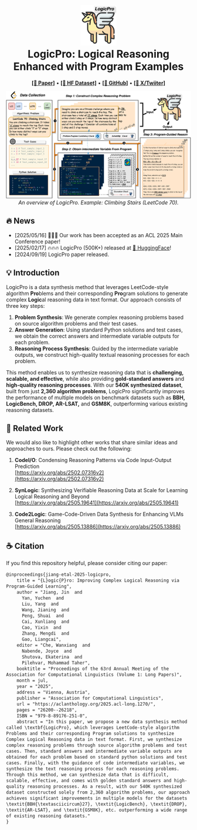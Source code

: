 
<h1 align="center">
<img src="./docs/images/LogicPro_Logo.png" width="100" alt="LogicPro" />
<br>
LogicPro: Logical Reasoning Enhanced with Program Examples
</h1>

<p align="center">
  <a href="https://arxiv.org/abs/2409.12929"><b>[📑 Paper]</b></a> •
  <a href="https://huggingface.co/datasets/jiangjin/LogicPro"><b>[🤗 HF Dataset]</b></a> •
  <a href="https://github.com/jiangjin1999/LogicPro"><b>[👻 GitHub]</b></a> •
  <a href="https://x.com/JiangJin_PKU/status/1950293851266306207"><b>[🔗 X/Twiiter]</b></a>

</p>

<!-- <p align="center">
Repo for "<a href="https://arxiv.org/abs/2408" target="_blank">LogicPro: Logical Reasoning Enhanced with Program Examples</a>" [arxiv'2024]
</p> -->

<p align="center">
  <img src="./docs/images/LogicPro.png" width="1000">
  <br>
  <em>An overview of LogicPro. Example: Climbing Stairs (LeetCode 70).</em>
</p>

## 🔥 News
- [2025/05/16] 🎉🎉🎉 Our work has been accepted as an ACL 2025 Main Conference paper!
- [2025/02/17] 🔥🔥🔥 LogicPro (500K+) released at [🤗 HuggingFace](https://huggingface.co/datasets/jiangjin/LogicPro)!
- [2024/09/19] LogicPro paper released.

## 💡 Introduction

LogicPro is a data synthesis method that leverages LeetCode-style algorithm **Pro**blems and their corresponding **Pro**gram solutions to generate complex **Logic**al reasoning data in text format. Our approach consists of three key steps:  

1. **Problem Synthesis**: We generate complex reasoning problems based on source algorithm problems and their test cases.  
2. **Answer Generation**: Using standard Python solutions and test cases, we obtain the correct answers and intermediate variable outputs for each problem.  
3. **Reasoning Process Synthesis**: Guided by the intermediate variable outputs, we construct high-quality textual reasoning processes for each problem.  

This method enables us to synthesize reasoning data that is **challenging, scalable, and effective**, while also providing **gold-standard answers** and **high-quality reasoning processes**. With our **540K synthesized dataset**, built from just **2,360 algorithm problems**, LogicPro significantly improves the performance of multiple models on benchmark datasets such as **BBH, LogicBench, DROP, AR-LSAT,** and **GSM8K**, outperforming various existing reasoning datasets.


## 🔗 Related Work  
We would also like to highlight other works that share similar ideas and approaches to ours. Please check out the following:  

1. **CodeI/O**: Condensing Reasoning Patterns via Code Input-Output Prediction  
   [https://arxiv.org/abs/2502.07316v2](https://arxiv.org/abs/2502.07316v2)  

2. **SynLogic**: Synthesizing Verifiable Reasoning Data at Scale for Learning Logical Reasoning and Beyond  
   [https://arxiv.org/abs/2505.19641](https://arxiv.org/abs/2505.19641)  

3. **Code2Logic**: Game-Code-Driven Data Synthesis for Enhancing VLMs General Reasoning  
   [https://arxiv.org/abs/2505.13886](https://arxiv.org/abs/2505.13886)  



## ☕️ Citation

If you find this repository helpful, please consider citing our paper:

```
@inproceedings{jiang-etal-2025-logicpro,
    title = "{L}ogic{P}ro: Improving Complex Logical Reasoning via Program-Guided Learning",
    author = "Jiang, Jin  and
      Yan, Yuchen  and
      Liu, Yang  and
      Wang, Jianing  and
      Peng, Shuai  and
      Cai, Xunliang  and
      Cao, Yixin  and
      Zhang, Mengdi  and
      Gao, Liangcai",
    editor = "Che, Wanxiang  and
      Nabende, Joyce  and
      Shutova, Ekaterina  and
      Pilehvar, Mohammad Taher",
    booktitle = "Proceedings of the 63rd Annual Meeting of the Association for Computational Linguistics (Volume 1: Long Papers)",
    month = jul,
    year = "2025",
    address = "Vienna, Austria",
    publisher = "Association for Computational Linguistics",
    url = "https://aclanthology.org/2025.acl-long.1270/",
    pages = "26200--26218",
    ISBN = "979-8-89176-251-0",
    abstract = "In this paper, we propose a new data synthesis method called \textbf{LogicPro}, which leverages LeetCode-style algorithm Problems and their corresponding Program solutions to synthesize Complex Logical Reasoning data in text format. First, we synthesize complex reasoning problems through source algorithm problems and test cases. Then, standard answers and intermediate variable outputs are obtained for each problem based on standard python solutions and test cases. Finally, with the guidance of code intermediate variables, we synthesize the text reasoning process for each reasoning problems. Through this method, we can synthesize data that is difficult, scalable, effective, and comes with golden standard answers and high-quality reasoning processes. As a result, with our 540K synthesized dataset constructed solely from 2,360 algorithm problems, our approach achieves significant improvements in multiple models for the datasets \textit{BBH{\textasciicircum}27}, \textit{LogicBench}, \textit{DROP}, \textit{AR-LSAT}, and \textit{GSM8K}, etc. outperforming a wide range of existing reasoning datasets."
}
```
